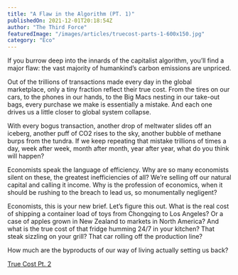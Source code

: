```yaml
---
title: "A Flaw in the Algorithm (PT. 1)"
publishedOn: 2021-12-01T20:18:54Z
author: "The Third Force"
featuredImage: "/images/articles/truecost-parts-1-600x150.jpg"
category: "Eco"
---
```


If you burrow deep into the innards of the capitalist algorithm, you’ll find a major flaw: the vast majority of humankind’s carbon emissions are unpriced.

Out of the trillions of transactions made every day in the global marketplace, only a tiny fraction reflect their true cost. From the tires on our cars, to the phones in our hands, to the Big Macs nesting in our take-out bags, every purchase we make is essentially a mistake. And each one drives us a little closer to global system collapse.

With every bogus transaction, another drop of meltwater slides off an iceberg, another puff of CO2 rises to the sky, another bubble of methane burps from the tundra. If we keep repeating that mistake trillions of times a day, week after week, month after month, year after year, what do you think will happen?

Economists speak the language of efficiency. Why are so many economists silent on these, the greatest inefficiencies of all? We’re selling off our natural capital and calling it income. Why is the profession of economics, when it should be rushing to the breach to lead us, so monumentally negligent?

Economists, this is your new brief. Let’s figure this out. What is the real cost of shipping a container load of toys from Chongqing to Los Angeles? Or a case of apples grown in New Zealand to markets in North America? And what is the true cost of that fridge humming 24/7 in your kitchen? That steak sizzling on your grill? That car rolling off the production line?

How much are the byproducts of our way of living actually setting us back?

[True Cost Pt. 2](http://www.adbusters.org/article/the-solution-emerges-pt-2)
